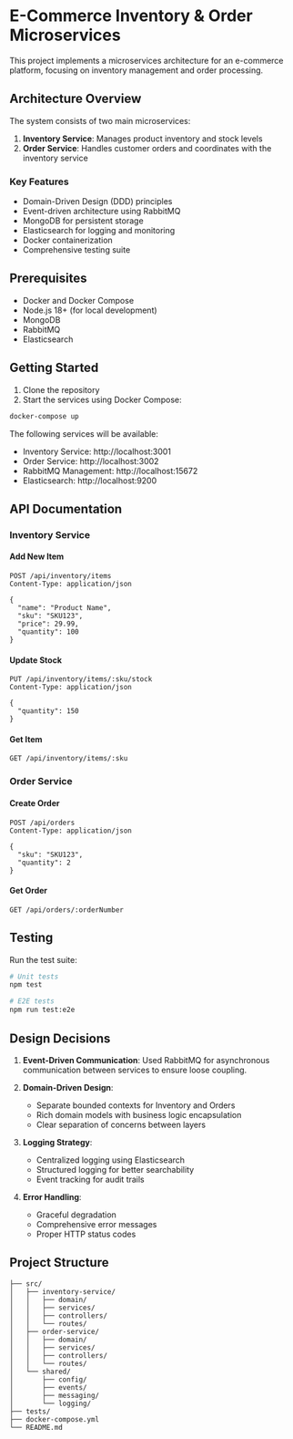 # E-Commerce Inventory & Order Microservices

This project implements a microservices architecture for an e-commerce platform, focusing on inventory management and order processing.

## Architecture Overview

The system consists of two main microservices:

1. **Inventory Service**: Manages product inventory and stock levels
2. **Order Service**: Handles customer orders and coordinates with the inventory service

### Key Features

- Domain-Driven Design (DDD) principles
- Event-driven architecture using RabbitMQ
- MongoDB for persistent storage
- Elasticsearch for logging and monitoring
- Docker containerization
- Comprehensive testing suite

## Prerequisites

- Docker and Docker Compose
- Node.js 18+ (for local development)
- MongoDB
- RabbitMQ
- Elasticsearch

## Getting Started

1. Clone the repository
2. Start the services using Docker Compose:

```bash
docker-compose up
```

The following services will be available:

- Inventory Service: http://localhost:3001
- Order Service: http://localhost:3002
- RabbitMQ Management: http://localhost:15672
- Elasticsearch: http://localhost:9200

## API Documentation

### Inventory Service

#### Add New Item
```http
POST /api/inventory/items
Content-Type: application/json

{
  "name": "Product Name",
  "sku": "SKU123",
  "price": 29.99,
  "quantity": 100
}
```

#### Update Stock
```http
PUT /api/inventory/items/:sku/stock
Content-Type: application/json

{
  "quantity": 150
}
```

#### Get Item
```http
GET /api/inventory/items/:sku
```

### Order Service

#### Create Order
```http
POST /api/orders
Content-Type: application/json

{
  "sku": "SKU123",
  "quantity": 2
}
```

#### Get Order
```http
GET /api/orders/:orderNumber
```

## Testing

Run the test suite:

```bash
# Unit tests
npm test

# E2E tests
npm run test:e2e
```

## Design Decisions

1. **Event-Driven Communication**: Used RabbitMQ for asynchronous communication between services to ensure loose coupling.

2. **Domain-Driven Design**: 
   - Separate bounded contexts for Inventory and Orders
   - Rich domain models with business logic encapsulation
   - Clear separation of concerns between layers

3. **Logging Strategy**:
   - Centralized logging using Elasticsearch
   - Structured logging for better searchability
   - Event tracking for audit trails

4. **Error Handling**:
   - Graceful degradation
   - Comprehensive error messages
   - Proper HTTP status codes

## Project Structure

```
├── src/
│   ├── inventory-service/
│   │   ├── domain/
│   │   ├── services/
│   │   ├── controllers/
│   │   └── routes/
│   ├── order-service/
│   │   ├── domain/
│   │   ├── services/
│   │   ├── controllers/
│   │   └── routes/
│   └── shared/
│       ├── config/
│       ├── events/
│       ├── messaging/
│       └── logging/
├── tests/
├── docker-compose.yml
└── README.md
```